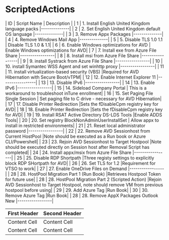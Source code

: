 # ScriptedActions

| ID  | Script Name | Description |
| 1 | 1. Install English United Kingdom language packs |--------------|
| 2 | 2. Set English United Kingdom default OS language  |--------------|
| 3 | 3. Remove Appx Packages  |--------------|
| 4 | 4. Remove Windows Mail App  |--------------|
| 5 | 5. Disable TLS 1.0 1.1  | Disable TLS 1.0 & 1.1|
| 6 | 6. Enable Windows optimizations for AVD  | Enable Windows optimizations for AVD|
| 7 | 7. Install exe from Azure File Share  |-----------------|
| 8 | 8. Install msi from Azure File Share  |-----------------|
| 9 | 9. install Systrack from Azure File Share  |-----------------|
| 10 | 10. install Symantec WSS Agent and set winhttp proxy  |-----------------|
| 11 | 11. install virtualization-based security (VBS)  |Required for AVD Hibernation with Secure Boot/vTPM|
| 12 | 12. Enable Internet Explorer 11 |-----------------|
| 13 | 13. Disable IPv6  |-----------------|
| 14 | 13. Enable IPv6  |-----------------|
| 15 | 14. Sideload Company Portal | This is a workaround to troubleshoot inTune enrollment|
| 16 | 15. Set Paging File Single Session  | Set paging file to C drive - necessary for AVD Hibernation|
| 17 | 17. Disable Printer Redirection  |Sets the fDisableCpm registry key for AVD|
| 18 | 18. Enable Printer Redirection  |Sets the fDisableCpm registry key for AVD|
| 19 | 19. Install RSAT Active Directory DS-LDS Tools  |Enable ADDS Tools|
| 20 | 20. Set registry BlockNonAdminUserInstallSet  | Allow appx to install in restricted environments|
| 21 | 21. Reset local administrator password   |-----------------|
| 22 | 22. Remove AVD Sessionhost from Current HostPool  |Note should be executed as a Run book or Azure CLI/Powershell|
| 23 | 23. Rejoin AVD Sessionhost to Target Hostpool  |Note should be executed directly on Session host after Removal Script has completed|
| 24 | 24. Install appx/msix from Azure File Share  |-----------------|
| 25 | 25. Disable RDP Shortpath  |Three registy settings to explicitly block RDP SHortpath for AVD|
| 26 | 26. Set TLS for 1.2  |Requirement for VTSO to work|
| 27 | 27. Enable OneDrive Files on Demand  |-----------------|
| 28 | 28. HostPool Migration Part 1 (Run Book)  |Retrieves Hostpool Token for future use|
| 28 | 28. HostPool Migration Part 2 (Scripted Action)  |Rejoin AVD Sessionhost to Target Hostpool, note should remove VM from previous hostpool before using|
| 29 | 29. Add Azure Tag  |Run Book|
| 30 | 30. Remove Azure Tag  |Run Book|
| 28 | 28. Remove AppX Packages Outlook New  |-----------------|

| First Header  | Second Header |
| ------------- | ------------- |
| Content Cell  | Content Cell  |
| Content Cell  | Content Cell  |
